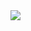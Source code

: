 <a href="https://github.com/evilpan">
  <img align="center" src="https://github-readme-stats.vercel.app/api?username=evilpan&count_private=true&show_icons=true" />
</a>
